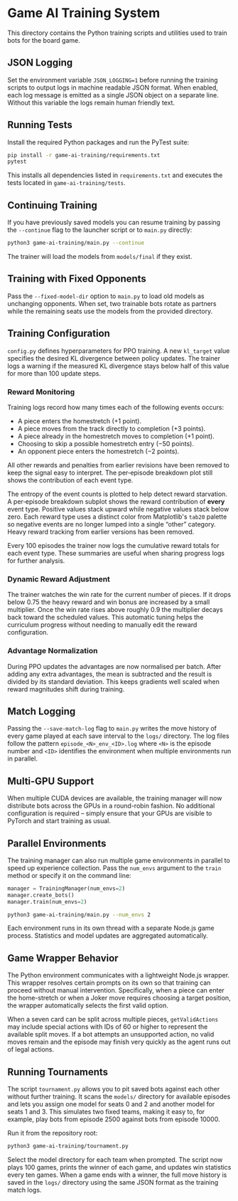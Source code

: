 # Game AI Training System

This directory contains the Python training scripts and utilities used to train bots for the board game.

## JSON Logging

Set the environment variable `JSON_LOGGING=1` before running the training
scripts to output logs in machine readable JSON format. When enabled, each log
message is emitted as a single JSON object on a separate line. Without this
variable the logs remain human friendly text.

## Running Tests

Install the required Python packages and run the PyTest suite:

```bash
pip install -r game-ai-training/requirements.txt
pytest
```

This installs all dependencies listed in `requirements.txt` and executes the tests located in `game-ai-training/tests`.

## Continuing Training

If you have previously saved models you can resume training by passing the
`--continue` flag to the launcher script or to `main.py` directly:

```bash
python3 game-ai-training/main.py --continue
```

The trainer will load the models from `models/final` if they exist.

## Training with Fixed Opponents

Pass the `--fixed-model-dir` option to `main.py` to load old models as
unchanging opponents. When set, two trainable bots rotate as partners while the
remaining seats use the models from the provided directory.

## Training Configuration

`config.py` defines hyperparameters for PPO training. A new `kl_target` value
specifies the desired KL divergence between policy updates. The trainer logs a
warning if the measured KL divergence stays below half of this value for more
than 100 update steps.

### Reward Monitoring

Training logs record how many times each of the following events occurs:

- A piece enters the homestretch (+1 point).
- A piece moves from the track directly to completion (+3 points).
- A piece already in the homestretch moves to completion (+1 point).
- Choosing to skip a possible homestretch entry (−50 points).
- An opponent piece enters the homestretch (−2 points).

All other rewards and penalties from earlier revisions have been removed to
keep the signal easy to interpret. The per‑episode breakdown plot still shows
the contribution of each event type.

The entropy of the event counts is plotted to help detect reward starvation. A
per‑episode breakdown subplot shows the reward contribution of **every** event
type. Positive values stack upward while negative values stack below zero. Each
reward type uses a distinct color from Matplotlib's `tab20` palette so negative
events are no longer lumped into a single “other” category.
Heavy reward tracking from earlier versions has been removed.

Every 100 episodes the trainer now logs the cumulative reward totals for each
event type. These summaries are useful when sharing progress logs for further
analysis.

### Dynamic Reward Adjustment

The trainer watches the win rate for the current number of pieces. If it drops
below 0.75 the heavy reward and win bonus are increased by a small multiplier.
Once the win rate rises above roughly 0.9 the multiplier decays back toward the
scheduled values. This automatic tuning helps the curriculum progress without
needing to manually edit the reward configuration.

### Advantage Normalization

During PPO updates the advantages are now normalised per batch. After adding any
extra advantages, the mean is subtracted and the result is divided by its
standard deviation. This keeps gradients well scaled when reward magnitudes
shift during training.

## Match Logging

Passing the `--save-match-log` flag to `main.py` writes the move history of
every game played at each save interval to the `logs/` directory. The log files
follow the pattern `episode_<N>_env_<ID>.log` where `<N>` is the episode number
and `<ID>` identifies the environment when multiple environments run in
parallel.

## Multi-GPU Support

When multiple CUDA devices are available, the training manager will now
distribute bots across the GPUs in a round-robin fashion. No additional
configuration is required – simply ensure that your GPUs are visible to PyTorch
and start training as usual.

## Parallel Environments

The training manager can also run multiple game environments in parallel to
speed up experience collection. Pass the `num_envs` argument to the `train`
method or specify it on the command line:

```python
manager = TrainingManager(num_envs=2)
manager.create_bots()
manager.train(num_envs=2)
```

```bash
python3 game-ai-training/main.py --num_envs 2
```

Each environment runs in its own thread with a separate Node.js game process.
Statistics and model updates are aggregated automatically.

## Game Wrapper Behavior

The Python environment communicates with a lightweight Node.js wrapper. This
wrapper resolves certain prompts on its own so that training can proceed
without manual intervention. Specifically, when a piece can enter the
home-stretch or when a Joker move requires choosing a target position, the
wrapper automatically selects the first valid option.

When a seven card can be split across multiple pieces, `getValidActions` may
include special actions with IDs of 60 or higher to represent the available
split moves. If a bot attempts an unsupported action, no valid moves remain and
the episode may finish very quickly as the agent runs out of legal actions.

## Running Tournaments

The script `tournament.py` allows you to pit saved bots against each other
without further training. It scans the `models/` directory for available
episodes and lets you assign one model for seats 0 and 2 and another model for
seats 1 and 3. This simulates two fixed teams, making it easy to, for example,
play bots from episode 2500 against bots from episode 10000.

Run it from the repository root:

```bash
python3 game-ai-training/tournament.py
```

Select the model directory for each team when prompted. The script now plays
100 games, prints the winner of each game, and updates win statistics every ten
games. When a game ends with a winner, the full move history is saved in the
`logs/` directory using the same JSON format as the training match logs.
